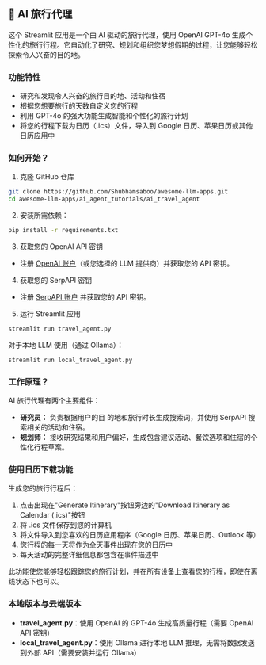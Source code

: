 ## 🛫 AI 旅行代理
这个 Streamlit 应用是一个由 AI 驱动的旅行代理，使用 OpenAI GPT-4o 生成个性化的旅行行程。它自动化了研究、规划和组织您梦想假期的过程，让您能够轻松探索令人兴奋的目的地。

### 功能特性
- 研究和发现令人兴奋的旅行目的地、活动和住宿
- 根据您想要旅行的天数自定义您的行程
- 利用 GPT-4o 的强大功能生成智能和个性化的旅行计划
- 将您的行程下载为日历（.ics）文件，导入到 Google 日历、苹果日历或其他日历应用中

### 如何开始？

1. 克隆 GitHub 仓库

```bash
git clone https://github.com/Shubhamsaboo/awesome-llm-apps.git
cd awesome-llm-apps/ai_agent_tutorials/ai_travel_agent
```
2. 安装所需依赖：

```bash
pip install -r requirements.txt
```
3. 获取您的 OpenAI API 密钥

- 注册 [OpenAI 账户](https://platform.openai.com/)（或您选择的 LLM 提供商）并获取您的 API 密钥。

4. 获取您的 SerpAPI 密钥

- 注册 [SerpAPI 账户](https://serpapi.com/) 并获取您的 API 密钥。

5. 运行 Streamlit 应用
```bash
streamlit run travel_agent.py
```

对于本地 LLM 使用（通过 Ollama）：
```bash
streamlit run local_travel_agent.py
```

### 工作原理？

AI 旅行代理有两个主要组件：
- **研究员：** 负责根据用户的目 的地和旅行时长生成搜索词，并使用 SerpAPI 搜索相关的活动和住宿。
- **规划师：** 接收研究结果和用户偏好，生成包含建议活动、餐饮选项和住宿的个性化行程草案。

### 使用日历下载功能

生成您的旅行行程后：
1. 点击出现在"Generate Itinerary"按钮旁边的"Download Itinerary as Calendar (.ics)"按钮
2. 将 .ics 文件保存到您的计算机
3. 将文件导入到您喜欢的日历应用程序（Google 日历、苹果日历、Outlook 等）
4. 您行程的每一天将作为全天事件出现在您的日历中
5. 每天活动的完整详细信息都包含在事件描述中

此功能使您能够轻松跟踪您的旅行计划，并在所有设备上查看您的行程，即使在离线状态下也可以。

### 本地版本与云端版本

- **travel_agent.py**：使用 OpenAI 的 GPT-4o 生成高质量行程（需要 OpenAI API 密钥）
- **local_travel_agent.py**：使用 Ollama 进行本地 LLM 推理，无需将数据发送到外部 API（需要安装并运行 Ollama）